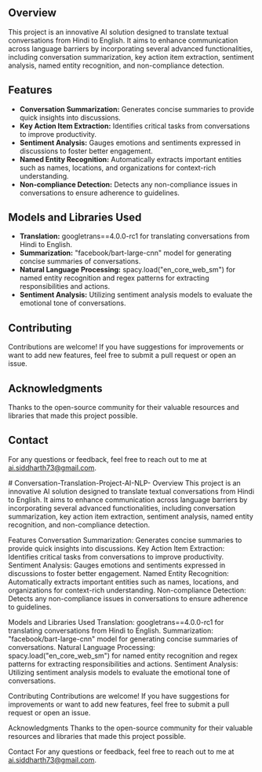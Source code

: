 <h2><strong>Overview</strong></h2>
<p>This project is an innovative AI solution designed to translate textual conversations from Hindi to English. It aims to enhance communication across language barriers by incorporating several advanced functionalities, including conversation summarization, key action item extraction, sentiment analysis, named entity recognition, and non-compliance detection.</p>

<h2><strong>Features</strong></h2>
<ul>
    <li><strong>Conversation Summarization:</strong> Generates concise summaries to provide quick insights into discussions.</li>
    <li><strong>Key Action Item Extraction:</strong> Identifies critical tasks from conversations to improve productivity.</li>
    <li><strong>Sentiment Analysis:</strong> Gauges emotions and sentiments expressed in discussions to foster better engagement.</li>
    <li><strong>Named Entity Recognition:</strong> Automatically extracts important entities such as names, locations, and organizations for context-rich understanding.</li>
    <li><strong>Non-compliance Detection:</strong> Detects any non-compliance issues in conversations to ensure adherence to guidelines.</li>
</ul>

<h2><strong>Models and Libraries Used</strong></h2>
<ul>
    <li><strong>Translation:</strong> googletrans==4.0.0-rc1 for translating conversations from Hindi to English.</li>
    <li><strong>Summarization:</strong> "facebook/bart-large-cnn" model for generating concise summaries of conversations.</li>
    <li><strong>Natural Language Processing:</strong> spacy.load("en_core_web_sm") for named entity recognition and regex patterns for extracting responsibilities and actions.</li>
    <li><strong>Sentiment Analysis:</strong> Utilizing sentiment analysis models to evaluate the emotional tone of conversations.</li>
</ul>

<h2><strong>Contributing</strong></h2>
<p>Contributions are welcome! If you have suggestions for improvements or want to add new features, feel free to submit a pull request or open an issue.</p>

<h2><strong>Acknowledgments</strong></h2>
<p>Thanks to the open-source community for their valuable resources and libraries that made this project possible.</p>

<h2><strong>Contact</strong></h2>
<p>For any questions or feedback, feel free to reach out to me at <a href="mailto:ai.siddharth73@gmail.com">ai.siddharth73@gmail.com</a>.</p>
# Conversation-Translation-Project-AI-NLP-
Overview
This project is an innovative AI solution designed to translate textual conversations from Hindi to English. It aims to enhance communication across language barriers by incorporating several advanced functionalities, including conversation summarization, key action item extraction, sentiment analysis, named entity recognition, and non-compliance detection.

Features
Conversation Summarization: Generates concise summaries to provide quick insights into discussions.
Key Action Item Extraction: Identifies critical tasks from conversations to improve productivity.
Sentiment Analysis: Gauges emotions and sentiments expressed in discussions to foster better engagement.
Named Entity Recognition: Automatically extracts important entities such as names, locations, and organizations for context-rich understanding.
Non-compliance Detection: Detects any non-compliance issues in conversations to ensure adherence to guidelines.

Models and Libraries Used
Translation: googletrans==4.0.0-rc1 for translating conversations from Hindi to English.
Summarization: "facebook/bart-large-cnn" model for generating concise summaries of conversations.
Natural Language Processing: spacy.load("en_core_web_sm") for named entity recognition and regex patterns for extracting responsibilities and actions.
Sentiment Analysis: Utilizing sentiment analysis models to evaluate the emotional tone of conversations.

Contributing
Contributions are welcome! If you have suggestions for improvements or want to add new features, feel free to submit a pull request or open an issue.

Acknowledgments
Thanks to the open-source community for their valuable resources and libraries that made this project possible.

Contact
For any questions or feedback, feel free to reach out to me at ai.siddharth73@gmail.com.
